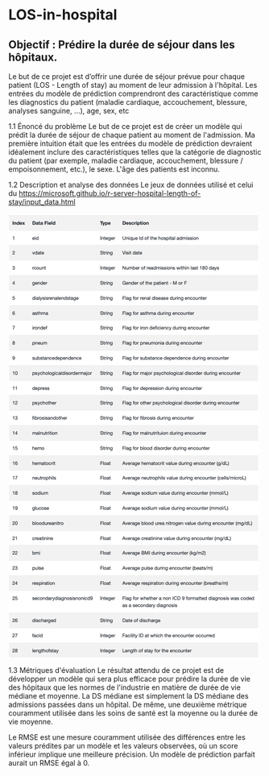 # LOS-in-hospital

## Objectif : Prédire la durée de séjour dans les hôpitaux.

Le but de ce projet est d’offrir une durée de séjour prévue pour chaque patient (LOS - Length of stay) au moment de leur admission à l'hôpital.
Les entrées du modèle de prédiction comprendront des caractéristique comme les diagnostics du patient (maladie cardiaque, accouchement, blessure, analyses sanguine, …), age, sex, etc


1.1 Énoncé du problème
Le but de ce projet est de créer un modèle qui prédit la durée de séjour de chaque patient au moment de l'admission. Ma première intuition était que les entrées du modèle de prédiction devraient idéalement inclure des caractéristiques telles que la catégorie de diagnostic du patient (par exemple, maladie cardiaque, accouchement, blessure / empoisonnement, etc.), le sexe. L'âge des patients est inconnu.


1.2 Description et analyse des données
Le jeux de données utilisé et celui du https://microsoft.github.io/r-server-hospital-length-of-stay/input_data.html 

![Data](data_desc.png)
      

1.3 Métriques d'évaluation
Le résultat attendu de ce projet est de développer un modèle qui sera plus efficace pour prédire la durée de vie des hôpitaux que les normes de l'industrie en matière de durée de vie médiane et moyenne. La DS médiane est simplement la DS médiane des admissions passées dans un hôpital. 
De même, une deuxième métrique couramment utilisée dans les soins de santé est la moyenne ou la durée de vie moyenne.

Le RMSE est une mesure couramment utilisée des différences entre les valeurs prédites par un modèle et les valeurs observées, où un score inférieur implique une meilleure précision. Un modèle de prédiction parfait aurait un RMSE égal à 0.

